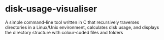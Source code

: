# disk-usage-visualiser
A simple command-line tool written in C that recursively traverses directories in a Linux/Unix environment, calculates disk usage, and displays the directory structure with colour-coded files and folders
